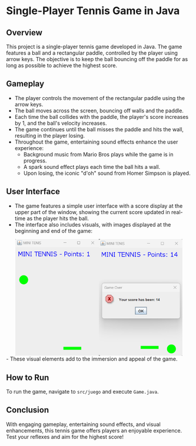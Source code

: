 # Single-Player Tennis Game in Java

## Overview
This project is a single-player tennis game developed in Java. The game features a ball and a rectangular paddle, controlled by the player using arrow keys. The objective is to keep the ball bouncing off the paddle for as long as possible to achieve the highest score.

## Gameplay
- The player controls the movement of the rectangular paddle using the arrow keys.
- The ball moves across the screen, bouncing off walls and the paddle.
- Each time the ball collides with the paddle, the player's score increases by 1, and the ball's velocity increases.
- The game continues until the ball misses the paddle and hits the wall, resulting in the player losing.
- Throughout the game, entertaining sound effects enhance the user experience:
    - Background music from Mario Bros plays while the game is in progress.
    - A spark sound effect plays each time the ball hits a wall.
    - Upon losing, the iconic "d'oh" sound from Homer Simpson is played.

## User Interface
- The game features a simple user interface with a score display at the upper part of the window, showing the current score updated in real-time as the player hits the ball.
- The interface also includes visuals, with images displayed at the beginning and end of the game:
<div style="display: flex; justify-content: center;">
    <img src="img/game-start.png" alt="Game Start" style="width: 45%;">
    <img src="img/game-end.png" alt="Game End" style="width: 45%;">
</div>
- These visual elements add to the immersion and appeal of the game.
  

## How to Run
To run the game, navigate to ```src/juego``` and execute ```Game.java```.

## Conclusion
With engaging gameplay, entertaining sound effects, and visual enhancements, this tennis game offers players an enjoyable experience. Test your reflexes and aim for the highest score!








